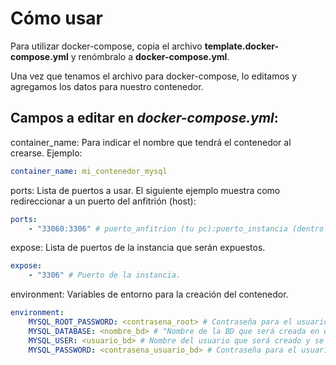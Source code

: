 # Cómo usar

Para utilizar docker-compose, copia el archivo **template.docker-compose.yml** y renómbralo a **docker-compose.yml**.

Una vez que tenamos el archivo para docker-compose, lo editamos y agregamos los datos para nuestro contenedor.

## Campos a editar en _docker-compose.yml_:

container_name: Para indicar el nombre que tendrá el contenedor al crearse. Ejemplo:

```yaml
container_name: mi_contenedor_mysql
```

ports: Lista de puertos a usar. El siguiente ejemplo muestra como redireccionar a un puerto del anfitrión (host):

```yaml
ports:
    - "33060:3306" # puerto_anfitrion (tu pc):puerto_instancia (dentro de docker).
```

expose: Lista de puertos de la instancia que serán expuestos.

```yaml
expose:
    - "3306" # Puerto de la instancia.
```

environment: Variables de entorno para la creación del contenedor.

```yaml
environment:
    MYSQL_ROOT_PASSWORD: <contrasena_root> # Contraseña para el usuario "root".
    MYSQL_DATABASE: <nombre_bd> # "Nombre de la BD que será creada en el contenedor."
    MYSQL_USER: <usuario_bd> # Nombre del usuario que será creado y se le asignará permisos de acceso a la BD creada en el contenedor.
    MYSQL_PASSWORD: <contrasena_usuario_bd> # Contraseña para el usuario creado para la BD del contenedor.
```
